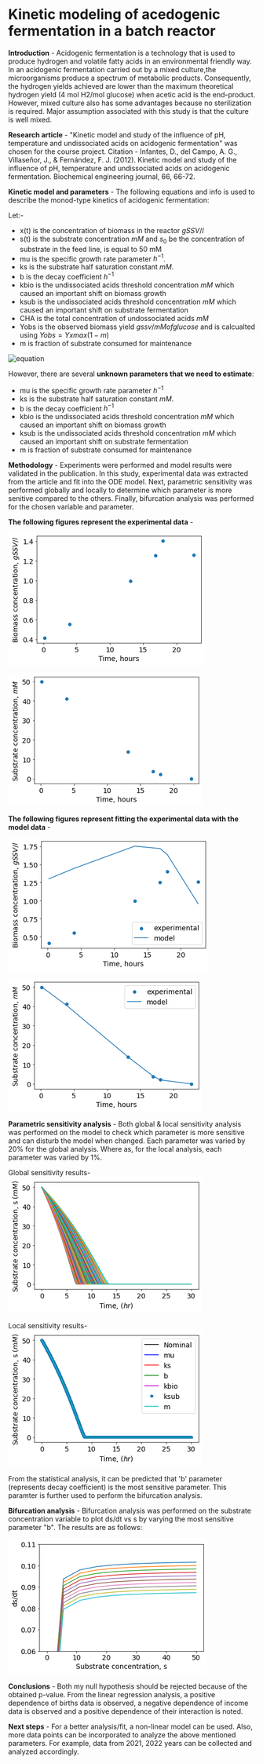 # Kinetic modeling of acedogenic fermentation in a batch reactor

**Introduction** -
Acidogenic fermentation is a technology that is used to produce hydrogen and volatile fatty acids in an environmental friendly way. In an acidogenic fermentation carried out by a mixed culture,the microorganisms produce a spectrum of metabolic products. Consequently, the hydrogen yields achieved are lower than the maximum theoretical hydrogen yield (4 mol H2/mol glucose) when acetic acid is the end-product. However, mixed culture also has some advantages because no sterilization is required. Major assumption associated with this study is that the culture is well mixed. 

**Research article** -
"Kinetic model and study of the influence of pH, temperature and undissociated acids on acidogenic fermentation" was chosen for the course project.
Citation - Infantes, D., del Campo, A. G., Villaseñor, J., & Fernández, F. J. (2012). Kinetic model and study of the influence of pH, temperature and undissociated acids on acidogenic fermentation. Biochemical engineering journal, 66, 66-72.

**Kinetic model and parameters** -
The following equations and info is used to describe the monod-type kinetics of acidogenic fermentation:

Let:-
- x(t) is the concentration of biomass in the reactor $gSSV/l$
- s(t) is the substrate concentration $mM$ and $s_0$ be the concentration of substrate in the feed line, is equal to 50 mM
- mu is the specific growth rate parameter $h^{-1}$.
- ks is the substrate half saturation constant $mM$.
- b is the decay coefficient $h^{-1}$
- kbio is the undissociated acids threshold concentration $mM$ which caused an important shift on biomass growth 
- ksub is the undissociated acids threshold concentration $mM$ which caused an important shift on substrate fermentation
- CHA is the total concentration of undossociated acids $mM$
- Yobs is the observed biomass yield $gssv/mM of glucose$ and is calcualted using $Yobs = Yxmax(1-m)$
- m is fraction of substrate consumed for maintenance

![equation](https://latex.codecogs.com/svg.image?\begin{align}\frac{dx}{dt}&space;=&space;\mu&space;\frac{s(t)}{ks&plus;s(t)}&space;\frac{1}{1&plus;1.2^{(CHA&space;-&space;kbio)}}&space;x(t)&space;-&space;b&space;x(t)\\\frac{ds}{dt}&space;=&space;\frac{-1}{Yobs}&space;\frac{s(t)}{ks&plus;s(t)}&space;\frac{1}{1&plus;1.2^{(CHA&space;-&space;ksub)}}&space;x(t)\end{align})

However, there are several **unknown parameters that we need to estimate**:

- mu is the specific growth rate parameter $h^{-1}$
- ks is the substrate half saturation constant $mM$.
- b is the decay coefficient $h^{-1}$
- kbio is the undissociated acids threshold concentration $mM$ which caused an important shift on biomass growth 
- ksub is the undissociated acids threshold concentration $mM$ which caused an important shift on substrate fermentation
- m is fraction of substrate consumed for maintenance

**Methodology** -
Experiments were performed and model results were validated in the publication. In this study, experimental data was extracted from the article and fit into the ODE model. Next, parametric sensitivity was performed globally and locally to determine which parameter is more senitive compared to the others. Finally, bifurcation analysis was performed for the chosen variable and parameter.

**The following figures represent the experimental data** -

![download (8)](https://github.com/LAA147/Project2/blob/main/download%20(8).png)

![download (9)](https://github.com/LAA147/Project2/blob/main/download%20(9).png)

**The following figures represent fitting the experimental data with the model data** -

![download (10)](https://github.com/LAA147/Project2/blob/main/download%20(10).png)

![download (11)](https://github.com/LAA147/Project2/blob/main/download%20(11).png)

**Parametric sensitivity analysis** - 
Both global & local sensitivity analysis was performed on the model to check which parameter is more sensitive and can disturb the model when changed. Each parameter was varied by 20% for the global analysis. Where as, for the local analysis, each parameter was varied by 1%.

Global sensitivity results- ![download (12)](https://github.com/LAA147/Project2/blob/main/download%20(12).png)

Local sensitivity results- ![download (13)](https://github.com/LAA147/Project2/blob/main/download%20(13).png)

From the statistical analysis, it can be predicted that 'b' parameter (represents decay coefficient) is the most sensitive parameter. This paramter is further used to perform the bifurcation analysis.

**Bifurcation analysis** -
Bifurcation analysis was performed on the substrate concentration variable to plot ds/dt vs s by varying the most sensitive parameter "b". The results are as follows:

![download (14)](https://github.com/LAA147/Project2/blob/main/download%20(14).png)

**Conclusions** - 
Both my null hypothesis should be rejected because of the obtained p-value. From the linear regression analysis, a positive dependence of births data is observed, a negative dependence of income data is observed and a positive dependence of their interaction is noted.


**Next steps** - 
For a better analysis/fit, a non-linear model can be used. Also, more data points can be incorporated to analyze the above mentioned parameters. For example, data from 2021, 2022 years can be collected and analyzed accordingly.
